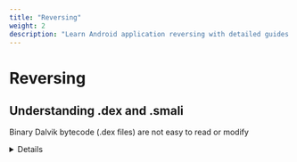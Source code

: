 ```yaml
---
title: "Reversing"
weight: 2
description: "Learn Android application reversing with detailed guides on understanding .dex and .smali, extracting and modifying APKs using Apktool, and decompiling with jadx."
---
```


# Reversing

## Understanding .dex and .smali

Binary Dalvik bytecode (.dex files) are not easy to read or modify

<details>

{{< details summary="Dex format" >}}

More details \[[🔗](https://www.bugsnag.com/blog/dex-and-d8/)].

**HEX**

```sh
6465780A 30333800 7A44CBBB FB4AE841 0286C06A 8DF19000
3C5DE024 D07326A2 E0010000 70000000 78563412 00000000
00000000 64010000 05000000 70000000 03000000 84000000
01000000 90000000 00000000 00000000 02000000 9C000000
01000000 AC000000 14010000 CC000000 E4000000 EC000000
07010000 2C010000 2F010000 01000000 02000000 03000000
03000000 02000000 00000000 00000000 00000000 01000000
00000000 01000000 01000000 00000000 00000000 FFFFFFFF
00000000 57010000 00000000 01000100 01000000 00000000
04000000 70100000 00000E00 063C696E 69743E00 194C616E
64726F69 642F6170 702F4170 706C6963 6174696F 6E3B0023
4C636F6D 2F627567 736E6167 2F646578 6578616D 706C652F
42756773 6E616741 70703B00 01560026 7E7E4438 7B226D69
6E2D6170 69223A32 362C2276 65727369 6F6E223A 2276302E
312E3134 227D0000 00010001 818004CC 01000000 0A000000
00000000 01000000 00000000 01000000 05000000 70000000
02000000 03000000 84000000 03000000 01000000 90000000
05000000 02000000 9C000000 06000000 01000000 AC000000
01200000 01000000 CC000000 02200000 05000000 E4000000
00200000 01000000 57010000 00100000 01000000 64010000
```

**UTF-8**

```sh
dex
038zDÀª˚JËAÜ¿jçÒê<]‡$–s&¢‡pxv4dpñêú¨ã‰ï, ˇˇˇˇwp<init="">Landroid/app/Application;</]‡$–s&¢‡pxv4dpñêú¨ã‰ï,>
#Lcom/bugsnag/dexexample/BugsnagApp;
V&~~D8{"min-api":26,"version":"v0.1.14"}ÅÄÃ
pÑêú¨ Ã ‰ Wd
```

{{< /details >}}

So there are tools out there to convert to and from a human readable representation. The most common human readable format is known as **Smali.** We can say that Smali acting like assembly language \[[🔗](https://payatu.com/blog/an-introduction-to-smali/)]. You can convert ("disassembler") dex to smali using baksmali \[[🔗](https://github.com/JesusFreke/smali)] tool.

**Example**

* ```java
  int x = 42         //java
  ```
* ```sh
  13 00 2A 00        //dex file contains this hex sequence
  ```
* ```sh
  const/16 v0, 42    //smali
  ```

## Extract APK

```bash
# Prints all packages
adb shell pm list packages

# Print the path to the .apk of the given installed package name
# Note: There can be more apk
adb shell pm path <com.package.app>

# Get apk(s)
adb pull <path>
```

## Disassemble & Assemble

Apktool \[[🔗](https://github.com/iBotPeaches/Apktool)] is a tool for reverse engineering Android apps. It can decode (and disassemble) resources to **nearly** original form and **rebuild** them after making some modifications (and other stuff).

In this way you can read `.smali` code (so you don't need baksmali), `AndroidManifest.xml`, etc.

{{< hint style=notes >}}
**Note**: even if you can extract apk like it was a zip, you can't read file such as `AndroidManifest.xml` because it's compiled. Here's why you should use a tool like apktool.
{{< /hint >}}

**Disassemble**

```sh
apktool d target.apk # Default output is in dist directory
```

**Assemble (Single apk)**

```sh
# Assemble (inside the folder of the disassembled apk)
apktool b .
# Sign
java -jar uber-apk-signer.jar -apk target.apk
```

**Assemble (Splitted apk)**

```sh
# Assemble (inside the folder of the disassembled apk)
java -jar APKEditor.jar m -i <path_splitted_apk> -o merged.apk
# Sign
java -jar uber-apk-signer.jar -a merged.apk --allowResign -o <merged_signed>
```

## Troubleshooting apktool

* **INSTALL\_FAILED\_INVALID\_APK:** Failed to extract native libraries
  * This error occurs in some apktool versions with apps containing native libraries. To fix it, set `extractNativeLibs` to `true` in `AndroidManifest.xml`, then repackage and re-sign the APK.
* If you have errors when you assemble try this:

```sh
apktool d -f -r target.apk
# Note: This do not decode resources
```

## Dex to Java

Decompile to (near) source code (Dex to Java) using jadx \[[🔗](https://github.com/skylot/jadx)].

```sh
# Open jadx-gui
jadx-gui

# Decompile
jadx target.apk
jadx -d App target.apk
```
